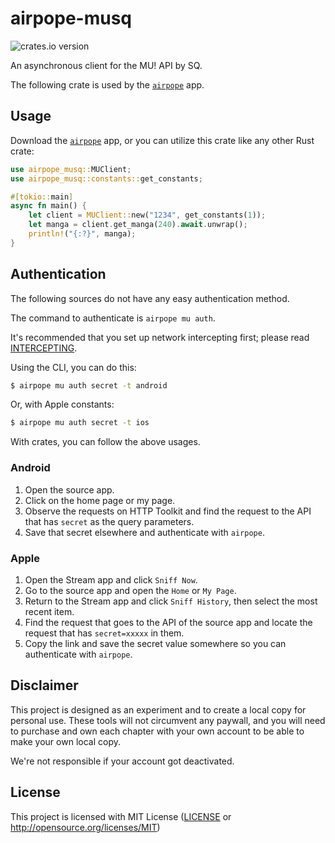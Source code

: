 # airpope-musq

![crates.io version](https://img.shields.io/crates/v/airpope-musq)

An asynchronous client for the MU! API by SQ.

The following crate is used by the [`airpope`](airpope) app.

## Usage

Download the [`airpope`](airpope) app, or you can utilize this crate like any other Rust crate:

```rust
use airpope_musq::MUClient;
use airpope_musq::constants::get_constants;

#[tokio::main]
async fn main() {
    let client = MUClient::new("1234", get_constants(1));
    let manga = client.get_manga(240).await.unwrap();
    println!("{:?}", manga);
}
```

## Authentication

The following sources do not have any easy authentication method.

The command to authenticate is `airpope mu auth`.

It's recommended that you set up network intercepting first; please read [INTERCEPTING](https://github.com/noaione/airpope-mango/blob/master/INTERCEPTING.md).

Using the CLI, you can do this:

```bash
$ airpope mu auth secret -t android
```

Or, with Apple constants:

```bash
$ airpope mu auth secret -t ios
```

With crates, you can follow the above usages.

### Android

1. Open the source app.
2. Click on the home page or my page.
3. Observe the requests on HTTP Toolkit and find the request to the API that has `secret` as the query parameters.
4. Save that secret elsewhere and authenticate with `airpope`.

### Apple

1. Open the Stream app and click `Sniff Now`.
2. Go to the source app and open the `Home` or `My Page`.
3. Return to the Stream app and click `Sniff History`, then select the most recent item.
4. Find the request that goes to the API of the source app and locate the request that has `secret=xxxxx` in them.
5. Copy the link and save the secret value somewhere so you can authenticate with `airpope`.

## Disclaimer

This project is designed as an experiment and to create a local copy for personal use. These tools will not circumvent any paywall, and you will need to purchase and own each chapter with your own account to be able to make your own local copy.

We're not responsible if your account got deactivated.

## License

This project is licensed with MIT License ([LICENSE](https://github.com/noaione/airpope-mango/blob/master/LICENSE) or http://opensource.org/licenses/MIT)

[airpope]: https://crates.io/crates/airpope